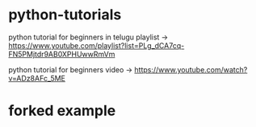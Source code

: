 # python-tutorials

python tutorial for beginners in telugu playlist -> https://www.youtube.com/playlist?list=PLg_dCA7cq-FN5PMjtdr9AB0XPHUwwRmVm

python tutorial for beginners video -> https://www.youtube.com/watch?v=ADz8AFc_5ME


 # forked  example  
